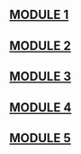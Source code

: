 ## [MODULE 1](https://narikodanhridul.github.io/Coursera-peerGraded-assignments/module-1)
## [MODULE 2](https://narikodanhridul.github.io/Coursera-peerGraded-assignments/Module-2-Coding-Assignment)
## [MODULE 3](https://narikodanhridul.github.io/Coursera-peerGraded-assignments/module-3%20peer%20assignment/index.html)
## [MODULE 4](https://narikodanhridul.github.io/Coursera-peerGraded-assignments/module-4)
## [MODULE 5](https://narikodanhridul.github.io/Coursera-peerGraded-assignments/module-5)
